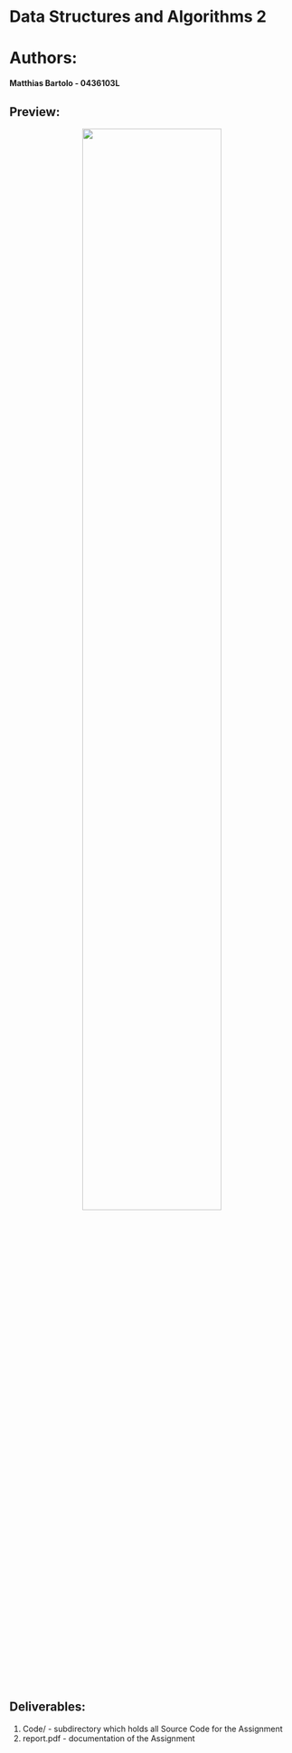 # Data Structures and Algorithms 2
 
# Authors: 
**Matthias Bartolo - 0436103L**

## Preview:
<p align='center'>
  <img src="https://github.com/mbar0075/Data-Structures-and-Algorithms2/assets/103250564/9f65b3e6-c62c-4a72-bf47-fb7ee01e7553" style="display: block; margin: 0 auto; width: 70%; height: auto;"></br>
</p>


## Deliverables:  
1. Code/ - subdirectory which holds all Source Code for the Assignment
2. report.pdf - documentation of the Assignment
